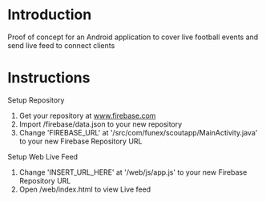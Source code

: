 # Introduction
Proof of concept for an Android application to cover live football events and send live feed to connect clients


# Instructions

Setup Repository

1. Get your repository at www.firebase.com 
2. Import /firebase/data.json to your new repository
3. Change 'FIREBASE_URL' at '/src/com/funex/scoutapp/MainActivity.java' to your new Firebase Repository URL

Setup Web Live Feed

1. Change 'INSERT_URL_HERE' at '/web/js/app.js' to your new Firebase Repository URL
2. Open /web/index.html to view Live feed
